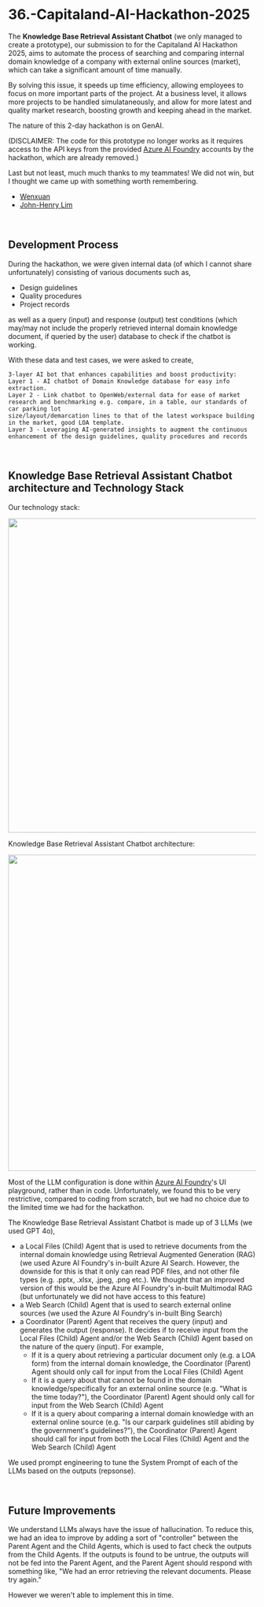 # 36.-Capitaland-AI-Hackathon-2025
The **Knowledge Base Retrieval Assistant Chatbot** (we only managed to create a prototype), our submission to for the Capitaland AI Hackathon 2025, aims to automate the process of searching and comparing internal 
domain knowledge of a company with external online sources (market), which can take a significant amount of time manually.

By solving this issue, it speeds up time efficiency, allowing employees to focus on more important parts of the project. At a business level, it allows more projects to be 
handled simulataneously, and allow for more latest and quality market research, boosting growth and keeping ahead in the market.

The nature of this 2-day hackathon is on GenAI.

(DISCLAIMER: The code for this prototype no longer works as it requires access to the API keys from the provided [Azure AI Foundry](https://ai.azure.com/) accounts by the 
hackathon, which are already removed.)

Last but not least, much much thanks to my teammates! We did not win, but I thought we came up with something worth remembering.
- [Wenxuan](https://github.com/Wenxuan-Ang)
- [John-Henry Lim](https://github.com/Interpause)

<br>

## Development Process
During the hackathon, we were given internal data (of which I cannot share unfortunately) consisting of various documents such as,
- Design guidelines
- Quality procedures
- Project records

as well as a query (input) and response (output) test conditions (which may/may not include the properly retrieved internal domain knowledge document, if queried by the user) database to check if the chatbot is working.

With these data and test cases, we were asked to create,  
```text
3-layer AI bot​ that enhances capabilities and boost productivity​:
Layer 1 - AI chatbot of Domain Knowledge database for easy info extraction. ​
Layer 2 - Link chatbot to OpenWeb/external data for ease of market research and benchmarking e.g. compare, in a table, our standards of car parking lot
size/layout/demarcation lines to that of the latest workspace building in the market, good LOA template.​
Layer 3 - Leveraging AI-generated insights to augment the continuous enhancement of the design guidelines, quality procedures and records
```

<br>

## Knowledge Base Retrieval Assistant Chatbot architecture and Technology Stack
Our technology stack:
<p align="center"> 
  <img width="1139" height="638" alt="image" src="https://github.com/user-attachments/assets/9f280dab-fd81-4a0f-9a3b-785c00622bc1" />
</p> 

Knowledge Base Retrieval Assistant Chatbot architecture:
<p align="center"> 
  <img width="1135" height="642" alt="image" src="https://github.com/user-attachments/assets/1082dc81-2df8-409b-87bb-f19554856490" />
</p>

Most of the LLM configuration is done within [Azure AI Foundry](https://ai.azure.com/)'s UI playground, rather than in code. Unfortunately, we found this to be very restrictive, compared to coding from scratch, but we had no choice due to the limited time we had for the hackathon.

The Knowledge Base Retrieval Assistant Chatbot is made up of 3 LLMs (we used GPT 4o),
- a Local Files (Child) Agent that is used to retrieve documents from the internal domain knowledge using Retrieval Augmented Generation (RAG) (we used Azure AI Foundry's in-built Azure AI Search. However, the downside for this is that it only can read PDF files, and not other file types (e.g. .pptx, .xlsx, .jpeg, .png etc.). We thought that an improved version of this would be the Azure AI Foundry's in-built Multimodal RAG (but unfortunately we did not have access to this feature)
- a Web Search (Child) Agent that is used to search external online sources (we used the Azure AI Foundry's in-built Bing Search)
- a Coordinator (Parent) Agent that receives the query (input) and generates the output (response). It decides if to receive input from the Local Files (Child) Agent and/or the Web Search (Child) Agent based on the nature of the query (input). For example,
  - If it is a query about retrieving a particular document only (e.g. a LOA form) from the internal domain knowledge, the Coordinator (Parent) Agent should only call for input from the Local Files (Child) Agent
  - If it is a query about that cannot be found in the domain knowledge/specifically for an external online source (e.g. "What is the time today?"), the Coordinator (Parent) Agent should only call for input from the Web Search (Child) Agent
  - If it is a query about comparing a internal domain knowledge with an external online source (e.g. "Is our carpark guidelines still abiding by the government's guidelines?"), the Coordinator (Parent) Agent should call for input from both the Local Files (Child) Agent and the Web Search (Child) Agent

We used prompt engineering to tune the System Prompt of each of the LLMs based on the outputs (repsonse).

<br>

## Future Improvements
We understand LLMs always have the issue of hallucination. To reduce this, we had an idea to improve by adding a sort of "controller" between the Parent Agent and the Child Agents, which is used to fact check the outputs from the Child Agents. If the outputs is found to be untrue, the outputs will not be fed into the Parent Agent, and the Parent Agent should respond with something like, "We had an error retrieving the relevant documents. Please try again."

However we weren't able to implement this in time.
